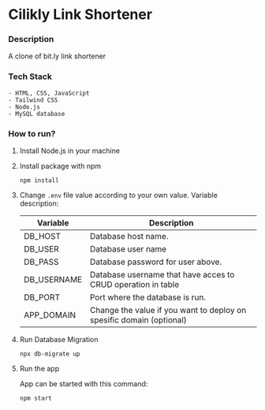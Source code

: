 # Cilikly Link Shortener

### Description
A clone of bit.ly link shortener

### Tech Stack
    - HTML, CSS, JavaScript
    - Tailwind CSS
    - Node.js
    - MySQL database

### How to run?

1. Install Node.js in your machine
2. Install package with npm
    ```
    npm install
    ```
3. Change `.env` file value according to your own value.
    Variable description:
    
    | Variable       | Description                                                          |
    | -------------- | ---------------------------------------------------------------------|
    | DB_HOST        | Database host name.                                                  |
    | DB_USER        | Database user name                                                   |
    | DB_PASS        | Database password for user above.                                    |
    | DB_USERNAME    | Database username that have acces to CRUD operation in table         |
    | DB_PORT        | Port where the database is run.                                      |
    | APP_DOMAIN     | Change the value if you want to deploy on spesific domain (optional) |
    
4. Run Database Migration
   ```
   npx db-migrate up
   ```
5. Run the app
   
   App can be started with this command:
   ``` 
   npm start 
   ```
